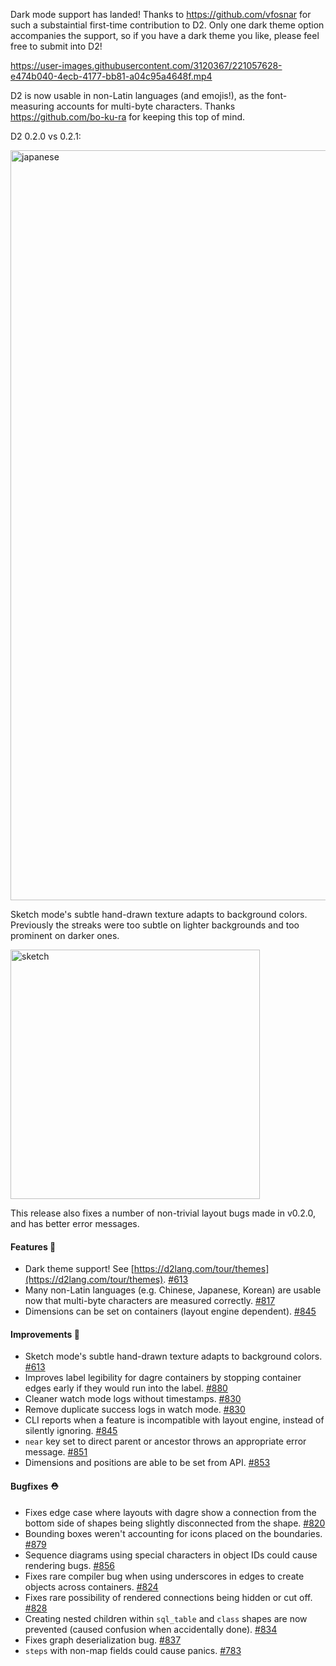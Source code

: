 Dark mode support has landed! Thanks to https://github.com/vfosnar for such a substaintial first-time contribution to D2. Only one dark theme option accompanies the support, so if you have a dark theme you like, please feel free to submit into D2!

https://user-images.githubusercontent.com/3120367/221057628-e474b040-4ecb-4177-bb81-a04c95a4648f.mp4

D2 is now usable in non-Latin languages (and emojis!), as the font-measuring accounts for multi-byte characters. Thanks https://github.com/bo-ku-ra for keeping this top of mind.

D2 0.2.0 vs 0.2.1:

<img width="1200" alt="japanese" src="https://user-images.githubusercontent.com/3120367/221058010-9a405cbf-a1dc-4005-8820-bf17d920105c.png">

Sketch mode's subtle hand-drawn texture adapts to background colors. Previously the streaks were too subtle on lighter backgrounds and too prominent on darker ones.

<img width="399" alt="sketch" src="https://user-images.githubusercontent.com/3120367/221042548-aee58a6c-e0c0-4e58-8d79-d0b609a9d750.png">

This release also fixes a number of non-trivial layout bugs made in v0.2.0, and has better error messages. 

#### Features 🚀

- Dark theme support! See [https://d2lang.com/tour/themes](https://d2lang.com/tour/themes). [#613](https://github.com/terrastruct/d2/pull/613)
- Many non-Latin languages (e.g. Chinese, Japanese, Korean) are usable now that multi-byte characters are measured correctly. [#817](https://github.com/terrastruct/d2/pull/817)
- Dimensions can be set on containers (layout engine dependent). [#845](https://github.com/terrastruct/d2/pull/845)

#### Improvements 🧹

- Sketch mode's subtle hand-drawn texture adapts to background colors. [#613](https://github.com/terrastruct/d2/pull/613)
- Improves label legibility for dagre containers by stopping container edges early if they would run into the label. [#880](https://github.com/terrastruct/d2/pull/880)
- Cleaner watch mode logs without timestamps. [#830](https://github.com/terrastruct/d2/pull/830)
- Remove duplicate success logs in watch mode. [#830](https://github.com/terrastruct/d2/pull/830)
- CLI reports when a feature is incompatible with layout engine, instead of silently ignoring. [#845](https://github.com/terrastruct/d2/pull/845)
- `near` key set to direct parent or ancestor throws an appropriate error message. [#851](https://github.com/terrastruct/d2/pull/851)
- Dimensions and positions are able to be set from API. [#853](https://github.com/terrastruct/d2/pull/853)

#### Bugfixes ⛑️

- Fixes edge case where layouts with dagre show a connection from the bottom side of shapes being slightly disconnected from the shape. [#820](https://github.com/terrastruct/d2/pull/820)
- Bounding boxes weren't accounting for icons placed on the boundaries. [#879](https://github.com/terrastruct/d2/pull/879)
- Sequence diagrams using special characters in object IDs could cause rendering bugs. [#856](https://github.com/terrastruct/d2/issues/856)
- Fixes rare compiler bug when using underscores in edges to create objects across containers. [#824](https://github.com/terrastruct/d2/pull/824)
- Fixes rare possibility of rendered connections being hidden or cut off. [#828](https://github.com/terrastruct/d2/pull/828)
- Creating nested children within `sql_table` and `class` shapes are now prevented (caused confusion when accidentally done). [#834](https://github.com/terrastruct/d2/pull/834)
- Fixes graph deserialization bug. [#837](https://github.com/terrastruct/d2/pull/837)
- `steps` with non-map fields could cause panics. [#783](https://github.com/terrastruct/d2/pull/783)
